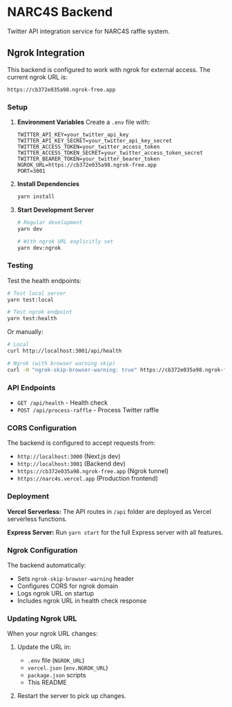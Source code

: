 # NARC4S Backend

Twitter API integration service for NARC4S raffle system.

## Ngrok Integration

This backend is configured to work with ngrok for external access. The current ngrok URL is:
```
https://cb372e035a98.ngrok-free.app
```

### Setup

1. **Environment Variables**
   Create a `.env` file with:
   ```env
   TWITTER_API_KEY=your_twitter_api_key
   TWITTER_API_KEY_SECRET=your_twitter_api_key_secret
   TWITTER_ACCESS_TOKEN=your_twitter_access_token
   TWITTER_ACCESS_TOKEN_SECRET=your_twitter_access_token_secret
   TWITTER_BEARER_TOKEN=your_twitter_bearer_token
   NGROK_URL=https://cb372e035a98.ngrok-free.app
   PORT=3001
   ```

2. **Install Dependencies**
   ```bash
   yarn install
   ```

3. **Start Development Server**
   ```bash
   # Regular development
   yarn dev
   
   # With ngrok URL explicitly set
   yarn dev:ngrok
   ```

### Testing

Test the health endpoints:

```bash
# Test local server
yarn test:local

# Test ngrok endpoint
yarn test:health
```

Or manually:
```bash
# Local
curl http://localhost:3001/api/health

# Ngrok (with browser warning skip)
curl -H "ngrok-skip-browser-warning: true" https://cb372e035a98.ngrok-free.app/api/health
```

### API Endpoints

- `GET /api/health` - Health check
- `POST /api/process-raffle` - Process Twitter raffle

### CORS Configuration

The backend is configured to accept requests from:
- `http://localhost:3000` (Next.js dev)
- `http://localhost:3001` (Backend dev)
- `https://cb372e035a98.ngrok-free.app` (Ngrok tunnel)
- `https://narc4s.vercel.app` (Production frontend)

### Deployment

**Vercel Serverless:**
The API routes in `/api` folder are deployed as Vercel serverless functions.

**Express Server:**
Run `yarn start` for the full Express server with all features.

### Ngrok Configuration

The backend automatically:
- Sets `ngrok-skip-browser-warning` header
- Configures CORS for ngrok domain
- Logs ngrok URL on startup
- Includes ngrok URL in health check response

### Updating Ngrok URL

When your ngrok URL changes:

1. Update the URL in:
   - `.env` file (`NGROK_URL`)
   - `vercel.json` (`env.NGROK_URL`)
   - `package.json` scripts
   - This README

2. Restart the server to pick up changes.
